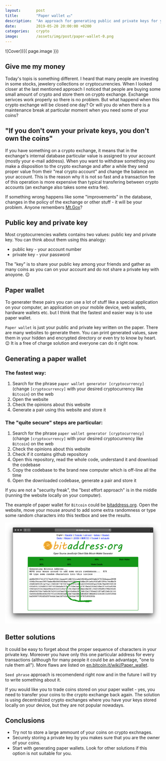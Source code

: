 ```yaml
---
layout:       post
title:        "Paper wallet 💵"
description:  "An approach for generating public and private keys for your crypto"
date:         2019-05-20 20:00:00 +0200
categories:   crypto
image:        /assets/img/post/paper-wallet-0.png
---
```


![Cover]({{ page.image }})

## Give me my money

Today's topis is something different. I heard that many people are investing in some stocks, jewelery collections or cryptocurrencies. When I looked closer at the last mentioned approach I noticed that people are buying some small amount of crypto and store them on crypto exchange. Exchange serivces work properly so there is no problem. But what happend when this crypto exchange will be closed one day? Or will you do when there is a maintenance break at particular moment when you need some of your coins?

## "If you don't own your private keys, you don't own the coins"

If you have something on a crypto exchange, it means that in the exchange's internal database particular value is assigned to your account (mostly your e-mail address). When you want to withdraw something you make a disposition to the crypto exchange and after a while they send proper value from their "real crypto account" and change the balance on your account. This is the reason why it is not so fast and a transaction fee of this operation is more expensive than typical transfering between crypto accounts (an exchange also takes some extra fee).

If something wrong happens like some "improvements" in the database, changes in the policy of the exchange or other stuff - it will be your problem. Anyone remembers [Mt.Gox](https://en.wikipedia.org/wiki/Mt._Gox)?

## Public key and private key

Most cryptocurrencies wallets contains two values: public key and private key. You can think about them using this analogy:
- public key - your account number
- private key - your password

The "key" is to share your public key among your friends and gather as many coins as you can on your account and do not share a private key with anoyone. 😉

## Paper wallet

To generater these pairs you can use a lot of stuff like a special application on your computer, an application on your mobile device, web wallets, hardware wallets etc. but I think that the fastest and easier way is to use paper wallet.

`Paper wallet` is just your public and private key written on the paper. There are many websites to generate them. You can print generated values, save them in your hidden and encrypted directory or even try to know by heart. 😉 It is a free of charge solution and everyone can do it right now.

## Generating a paper wallet

### The fastest way:

1. Search for the phrase `paper wallet generator [cryptocurrency]` (change `[cryptocurrency]` with your desired cryptocurrency like `Bitcoin`) on the web
2. Open the website
3. Check the opinions about this website
4. Generate a pair using this website and store it

### The "quite secure" steps are particular:

1. Search for the phrase `paper wallet generator [cryptocurrency]` (change `[cryptocurrency]` with your desired cryptocurrency like `Bitcoin`) on the web
2. Check the opinions about this website
3. Check if it contains github repository
4. Open this repository, read the whole code, understand it and download the codebase
5. Copy the codebase to the brand new computer which is off-line all the time
6. Open the downloaded codebase, generate a pair and store it

If you are not a "security freak", the "best effort approach" is in the middle (running the website locally on your computer).

The example of paper wallet for `Bitcoin` could be [bitaddress.org](https://www.bitaddress.org/). Open the website, move your mouse around to add some extra randomness or type some random characters into this textbox and see the results.

![Using bitaddress.org to generate paper wallet](/assets/img/post/paper-wallet-1.png)

## Better solutions

It could be easy to forget about the proper sequence of characters in your private key. Moreover you have only this one particular address for every transactions (although for many people it could be an advantage, "one to rule them all"). More flaws are listed on [en.bitcoin.it/wiki/Paper_wallet](https://en.bitcoin.it/wiki/Paper_wallet).

`Seed phrase` approach is recomendend right now and in the future I will try to write something about it.

If you would like you to trade coins stored on your paper wallet - yes, you need to transfer your coins to the crypto exchange back again. The solution is using decentralized crypto exchanges where you have your keys stored locally on your device, but they are not popular nowadays.

## Conclusions

- Try not to store a large ammount of your coins on crypto exchnages.
- Securely storing a private key by you makes sure that you are the owner of your coins.
- Start with generating paper wallets. Look for other solutions if this option is not suitable for you.
